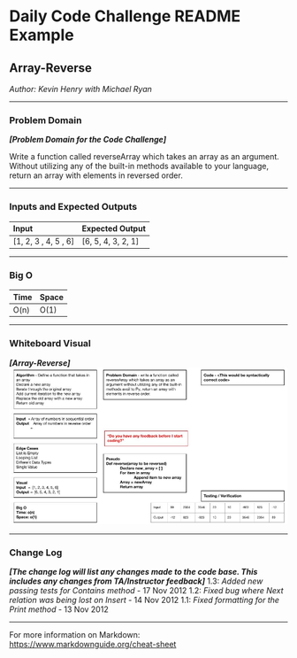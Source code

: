 # Daily Code Challenge README Example

## Array-Reverse
*Author: Kevin Henry with Michael Ryan*

---

### Problem Domain
***[Problem Domain for the Code Challenge]***

Write a function called reverseArray which takes an array as an argument. Without utilizing any of the built-in methods available to your language, return an array with elements in reversed order.

---

### Inputs and Expected Outputs

| Input | Expected Output |
| :----------- | :----------- |
| [1, 2, 3 , 4, 5 , 6] | [6, 5, 4, 3, 2, 1] |


---

### Big O


| Time | Space |
| :----------- | :----------- |
| O(n) | O(1) |


---


### Whiteboard Visual
***[Array-Reverse]***
![array-reverse](https://github.com/kevinhenry/data-structures-and-algorithms/blob/main/python/code_challenges/img/array-reverse.jpg)


---

### Change Log
***[The change log will list any changes made to the code base. This includes any changes from TA/Instructor feedback]***
1.3: *Added new passing tests for Contains method* - 17 Nov 2012
1.2: *Fixed bug where Next relation was being lost on Insert* - 14 Nov 2012
1.1: *Fixed formatting for the Print method* - 13 Nov 2012

---

For more information on Markdown: https://www.markdownguide.org/cheat-sheet
